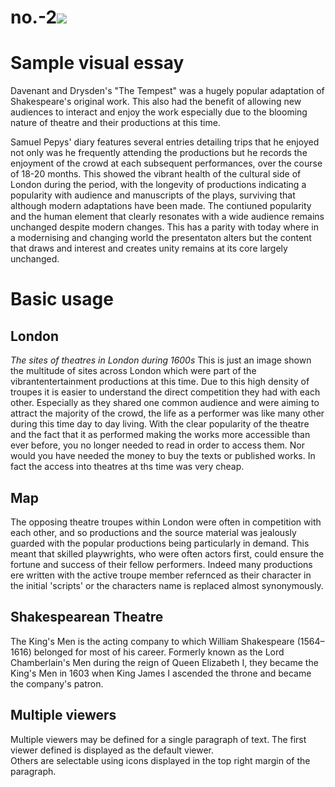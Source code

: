 # no.-2<a href="https://juncture-digital.org"><img src="https://juncture-digital.org/images/ve-button.png"></a>

<param ve-config 
       title="Shakespeare's Adaptations"
       author="Alfie Forsyth"
       banner="https://iiif.juncture-digital.org/banner/?url=https://upload.wikimedia.org/wikipedia/commons/4/47/Bartholomeus_Johannes_van_Hove%2C_Het_Mauritshuis_te_Den_Haag.jpg" 
       layout="vertical">

<param ve-image url="https://upload.wikimedia.org/wikipedia/commons/2/21/Samuel_Pepys.jpg" label="Samuel Pepys/John Hayls, Public domain, via Wikimedia Commons"> 
<param ve-map center="Q2019734" zoom="8">

# Sample visual essay

Davenant and Drysden's "The Tempest" was a hugely popular adaptation of Shakespeare's original work. This also had the benefit of allowing new audiences to interact and enjoy the work especially due to the blooming nature of theatre and their productions at this time.

Samuel Pepys' diary features several entries detailing trips that he enjoyed not only was he frequently attending the productions but he records the enjoyment of the crowd at each subsequent performances, over the course of 18-20 months. This showed the vibrant health of the cultural side of London during the period, with the longevity of productions indicating a popularity with audience and manuscripts of the plays, surviving that although modern adaptations have been made. The contiuned popularity and the human element that clearly resonates with a wide audience remains unchanged despite modern changes. This has a parity with today where in a modernising and changing world the presentaton alters but the content that draws and interest and creates unity remains at its core largely unchanged. 
<param ve-image url="https://upload.wikimedia.org/wikipedia/commons/2/21/Samuel_Pepys.jpg" label="Samuel Pepys/John Hayls, Public domain, via Wikimedia Commons"> 
<param ve-map center="Q2019734" zoom="8">
<param ve-image 
       manifest="https://iiif.juncture-digital.org/manifest/6dd738aed85597cac540ad31dd5818e86ef7f2918c7b43a9eb3123d5538e6e4c">

# Basic usage

## London

_The sites of theatres in London during 1600s_ This is just an image shown the multitude of sites across London which were part of the vibrantentertainment productions at this time. Due to this high density of troupes it is easier to understand the direct competition they had with each other.
Especially as they shared one common audience and were aiming to attract the majority of the crowd,
the life as a performer was like many other during this time day to day living. With the clear popularity of the theatre and the fact that it as performed making the works more accessible than ever before, you no longer needed to read in order to access them. Nor would you have needed the money to buy the texts or published works. In fact the access into theatres at ths time was very cheap.
<param ve-image 
       label="Theatres in London"
       description="A map depicitng the locale of theatres in London" 
       license="Joseph Quincy Adams. Image credit C. W. Redwood, formerly technical artist at Cornell University, Public domain, via Wikimedia Commons" 
       url="https://upload.wikimedia.org/wikipedia/commons/a/a4/London_map_showing_Shakespearean_theatres.png">

## Map

The opposing theatre troupes within London were often in competition with each other, and so productions and the source material was jealously guarded with the popular productions being particularly in demand. This meant that skilled playwrights, who were often actors first, could ensure the fortune and success of their fellow performers. Indeed many productions ere written with the active troupe member refernced as their character in the initial 'scripts' or the characters name is replaced almost synonymously.
<param ve-map center="Q36600" zoom="11" prefer-geojson>

## Shakespearean Theatre 
 The King's Men is the acting company to which William Shakespeare (1564–1616) belonged for most of his career. Formerly known as the Lord Chamberlain's Men during the reign of Queen Elizabeth I, they became the King's Men in 1603 when King James I ascended the throne and became the company's patron.
  

## Multiple viewers

Multiple viewers may be defined for a single paragraph of text.  The first viewer defined is displayed as the default viewer.  
Others are selectable using icons displayed in the top right margin of the paragraph.
<param ve-image 
       manifest="https://iiif.juncture-digital.org/manifest/6dd738aed85597cac540ad31dd5818e86ef7f2918c7b43a9eb3123d5538e6e4c">
<param ve-map center="Q36600" zoom="11">
